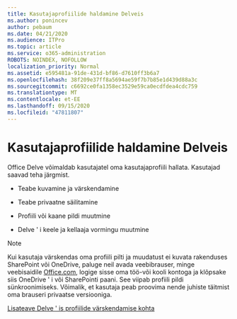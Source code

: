 ```yaml
---
title: Kasutajaprofiilide haldamine Delveis
ms.author: ponincev
author: pebaum
ms.date: 04/21/2020
ms.audience: ITPro
ms.topic: article
ms.service: o365-administration
ROBOTS: NOINDEX, NOFOLLOW
localization_priority: Normal
ms.assetid: e595481a-91de-431d-bf86-d7610ff3b6a7
ms.openlocfilehash: 38f209e37ff8a5694ae59f7b7b85e1d439d88a3c
ms.sourcegitcommit: c6692ce0fa1358ec3529e59ca0ecdfdea4cdc759
ms.translationtype: MT
ms.contentlocale: et-EE
ms.lasthandoff: 09/15/2020
ms.locfileid: "47811807"
---
```

# <a name="manage-user-profiles-in-delve"></a>Kasutajaprofiilide haldamine Delveis

Office Delve võimaldab kasutajatel oma kasutajaprofiili hallata. Kasutajad saavad teha järgmist.
  
- Teabe kuvamine ja värskendamine
    
- Teabe privaatne säilitamine
    
- Profiili või kaane pildi muutmine
    
- Delve ' i keele ja kellaaja vormingu muutmine
    
> [!NOTE]
> Kui kasutaja värskendas oma profiili pilti ja muudatust ei kuvata rakenduses SharePoint või OneDrive, paluge neil avada veebibrauser, minge veebisaidile [Office.com](https://www.office.com), logige sisse oma töö-või kooli kontoga ja klõpsake siis OneDrive ' i või SharePointi paani. See viipab profiili pildi sünkroonimiseks. Võimalik, et kasutaja peab proovima nende juhiste täitmist oma brauseri privaatse versiooniga. 
  
[Lisateave Delve ' is profiilide värskendamise kohta](https://go.microsoft.com/fwlink/?linkid=735070)
  

